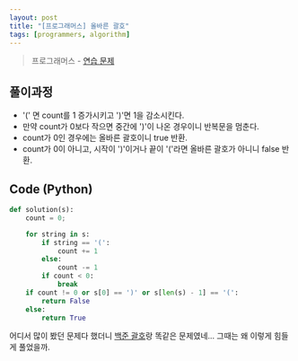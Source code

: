 ```yaml
---
layout: post
title: "[프로그래머스] 올바른 괄호"
tags: [programmers, algorithm]
---
```

> 프로그래머스 - [연습 문제](https://programmers.co.kr/learn/courses/30/lessons/12909)

## 풀이과정

* '(' 면 count를 1 증가시키고 ')'면 1을 감소시킨다.
* 만약 count가 0보다 작으면 중간에 ')'이 나온 경우이니 반복문을 멈춘다.
* count가 0인 경우에는 올바른 괄호이니 true 반환.
* count가 0이 아니고, 시작이 ')'이거나 끝이 '('라면 올바른 괄호가 아니니 false 반환.

## Code (Python)

```python
def solution(s):
    count = 0;

    for string in s:
        if string == '(':
            count += 1
        else:
            count -= 1
        if count < 0:
            break
    if count != 0 or s[0] == ')' or s[len(s) - 1] == '(':
        return False
    else:
        return True
```

어디서 많이 봤던 문제다 했더니 [백준 괄호](https://seonghui.github.io/bj-9012/)랑 똑같은 문제였네... 그때는 왜 이렇게 힘들게 풀었을까.
